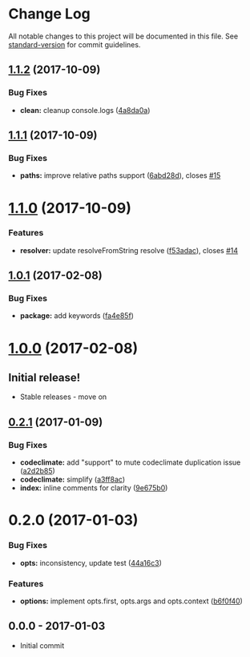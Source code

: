 # Change Log

All notable changes to this project will be documented in this file. See [standard-version](https://github.com/conventional-changelog/standard-version) for commit guidelines.

<a name="1.1.2"></a>
## [1.1.2](https://github.com/tunnckocore/resolve-plugins-sync/compare/v1.1.1...v1.1.2) (2017-10-09)


### Bug Fixes

* **clean:** cleanup console.logs ([4a8da0a](https://github.com/tunnckocore/resolve-plugins-sync/commit/4a8da0a))



<a name="1.1.1"></a>
## [1.1.1](https://github.com/tunnckocore/resolve-plugins-sync/compare/v1.1.0...v1.1.1) (2017-10-09)


### Bug Fixes

* **paths:** improve relative paths support ([6abd28d](https://github.com/tunnckocore/resolve-plugins-sync/commit/6abd28d)), closes [#15](https://github.com/tunnckocore/resolve-plugins-sync/issues/15)



<a name="1.1.0"></a>
# [1.1.0](https://github.com/tunnckocore/resolve-plugins-sync/compare/v1.0.1...v1.1.0) (2017-10-09)


### Features

* **resolver:** update resolveFromString resolve ([f53adac](https://github.com/tunnckocore/resolve-plugins-sync/commit/f53adac)), closes [#14](https://github.com/tunnckocore/resolve-plugins-sync/issues/14)



<a name="1.0.1"></a>
## [1.0.1](https://github.com/tunnckocore/resolve-plugins-sync/compare/v1.0.0...v1.0.1) (2017-02-08)


### Bug Fixes

* **package:** add keywords ([fa4e85f](https://github.com/tunnckocore/resolve-plugins-sync/commit/fa4e85f))



<a name="1.0.0"></a>
# [1.0.0](https://github.com/tunnckocore/resolve-plugins-sync/compare/v0.2.1...v1.0.0) (2017-02-08)

## Initial release!

* Stable releases - move on


<a name="0.2.1"></a>
## [0.2.1](https://github.com/tunnckocore/resolve-plugins-sync/compare/v0.2.0...v0.2.1) (2017-01-09)


### Bug Fixes

* **codeclimate:** add "support" to mute codeclimate duplication issue ([a2d2b85](https://github.com/tunnckocore/resolve-plugins-sync/commit/a2d2b85))
* **codeclimate:** simplify ([a3ff8ac](https://github.com/tunnckocore/resolve-plugins-sync/commit/a3ff8ac))
* **index:** inline comments for clarity ([9e675b0](https://github.com/tunnckocore/resolve-plugins-sync/commit/9e675b0))



<a name="0.2.0"></a>
# 0.2.0 (2017-01-03)


### Bug Fixes

* **opts:** inconsistency, update test ([44a16c3](https://github.com/tunnckocore/resolve-plugins-sync/commit/44a16c3))


### Features

* **options:** implement opts.first, opts.args and opts.context ([b6f0f40](https://github.com/tunnckocore/resolve-plugins-sync/commit/b6f0f40))





## 0.0.0 - 2017-01-03
- Initial commit